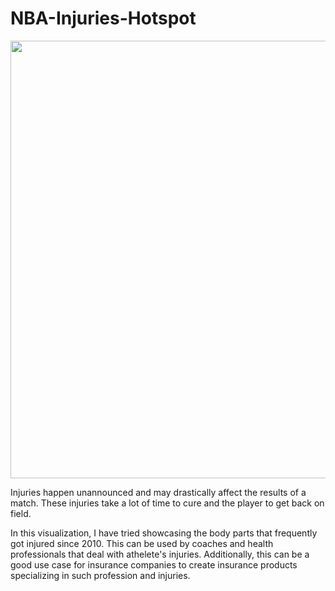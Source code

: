 # NBA-Injuries-Hotspot


<p align = "center">
  <img src="https://github.com/hhlamba/NBA-Injuries-Hotspot/tree/main/Output" height=700 width=700>
</p>



Injuries happen unannounced and may drastically affect the results of a match. These injuries take a lot of time to cure and the player to get back on field.

In this visualization, I have tried showcasing the body parts that frequently got injured since 2010. This can be used by coaches and health professionals that deal with athelete's injuries. Additionally, this can be a good use case for insurance companies to create insurance products specializing in such profession and injuries.
